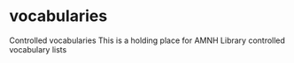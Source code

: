 # vocabularies
Controlled vocabularies
This is a holding place for AMNH Library controlled vocabulary lists
